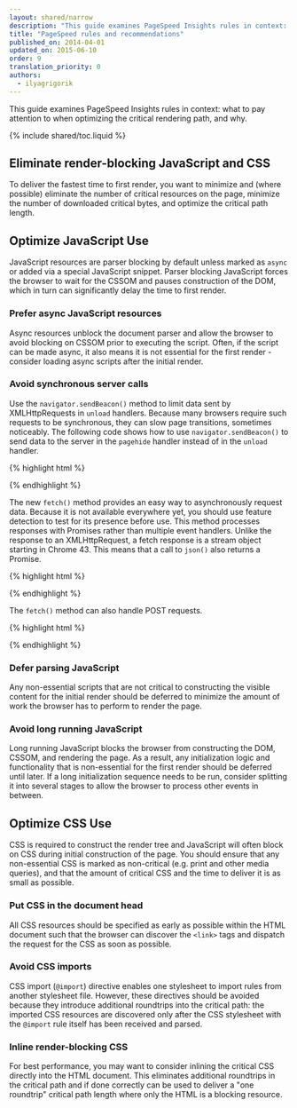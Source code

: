 ```yaml
---
layout: shared/narrow
description: "This guide examines PageSpeed Insights rules in context: what to pay attention to when optimizing the critical rendering path, and why."
title: "PageSpeed rules and recommendations"
published_on: 2014-04-01
updated_on: 2015-06-10
order: 9
translation_priority: 0
authors:
  - ilyagrigorik
---
```


<p class="intro">
  This guide examines PageSpeed Insights rules in context: what to pay attention to when optimizing the critical rendering path, and why.
</p>

{% include shared/toc.liquid %}

## Eliminate render-blocking JavaScript and CSS

To deliver the fastest time to first render, you want to minimize and (where possible) eliminate the number of critical resources on the page, minimize the number of downloaded critical bytes, and optimize the critical path length.

## Optimize JavaScript Use

JavaScript resources are parser blocking by default unless marked as `async` or added via a special JavaScript snippet. Parser blocking JavaScript forces the browser to wait for the CSSOM and pauses construction of the DOM, which in turn can significantly delay the time to first render.

### Prefer async JavaScript resources

Async resources unblock the document parser and allow the browser to avoid blocking on CSSOM prior to executing the script. Often, if the script can be made async, it also means it is not essential for the first render - consider loading async scripts after the initial render.

### Avoid synchronous server calls

Use the `navigator.sendBeacon()` method to limit data sent by XMLHttpRequests in
`unload` handlers. Because many browsers require such requests to be
synchronous, they can slow page transitions, sometimes noticeably. The following
code shows how to use `navigator.sendBeacon()` to send data to the server in the
`pagehide` handler instead of in the `unload` handler.

{% highlight html %}
<script>
  function() {
    window.addEventListener('pagehide', logData, false);
    function logData() {
      navigator.sendBeacon(
        'https://putsreq.herokuapp.com/Dt7t2QzUkG18aDTMMcop',
        'Sent by a beacon!');
    }
  }();
</script>
{% endhighlight %}

The new `fetch()` method provides an easy way to asynchronously request data. Because it is not available everywhere yet, you should use feature detection to test for its presence before use. This method processes responses with Promises rather than multiple event handlers. Unlike the response to an XMLHttpRequest, a fetch response is a stream object starting in Chrome 43. This means that a call to `json()` also returns a Promise. 

{% highlight html %}
<script>
fetch('./api/some.json')  
  .then(  
    function(response) {  
      if (response.status !== 200) {  
        console.log('Looks like there was a problem. Status Code: ' +  response.status);  
        return;  
      }
      // Examine the text in the response  
      response.json().then(function(data) {  
        console.log(data);  
      });  
    }  
  )  
  .catch(function(err) {  
    console.log('Fetch Error :-S', err);  
  });
</script>
{% endhighlight %}

The `fetch()` method can also handle POST requests.

{% highlight html %}
<script>
fetch(url, {
  method: 'post',
  headers: {  
    "Content-type": "application/x-www-form-urlencoded; charset=UTF-8"  
  },  
  body: 'foo=bar&lorem=ipsum'  
}).then(function() { // Aditional code });
</script>
{% endhighlight %}

### Defer parsing JavaScript

Any non-essential scripts that are not critical to constructing the visible content for the initial render should be deferred to minimize the amount of work the browser has to perform to render the page.

### Avoid long running JavaScript

Long running JavaScript blocks the browser from constructing the DOM, CSSOM, and rendering the page. As a result, any initialization logic and functionality that is non-essential for the first render should be deferred until later. If a long initialization sequence needs to be run, consider splitting it into several stages to allow the browser to process other events in between.

## Optimize CSS Use

CSS is required to construct the render tree and JavaScript will often block on CSS during initial construction of the page. You should ensure that any non-essential CSS is marked as non-critical (e.g. print and other media queries), and that the amount of critical CSS and the time to deliver it is as small as possible.

### Put CSS in the document head

All CSS resources should be specified as early as possible within the HTML document such that the browser can discover the `<link>` tags and dispatch the request for the CSS as soon as possible.

### Avoid CSS imports

CSS import (`@import`) directive enables one stylesheet to import rules from another stylesheet file. However, these directives should be avoided because they introduce additional roundtrips into the critical path: the imported CSS resources are discovered only after the CSS stylesheet with the `@import` rule itself has been received and parsed.

### Inline render-blocking CSS

For best performance, you may want to consider inlining the critical CSS directly into the HTML document. This eliminates additional roundtrips in the critical path and if done correctly can be used to deliver a "one roundtrip" critical path length where only the HTML is a blocking resource.

